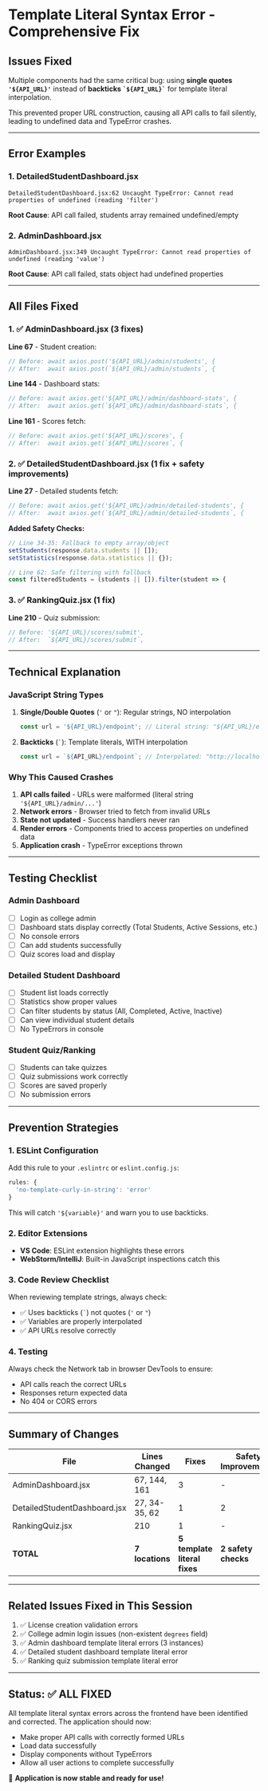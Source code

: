 # Template Literal Syntax Error - Comprehensive Fix

## Issues Fixed

Multiple components had the same critical bug: using **single quotes `'${API_URL}'`** instead of **backticks `` `${API_URL}` ``** for template literal interpolation.

This prevented proper URL construction, causing all API calls to fail silently, leading to undefined data and TypeError crashes.

---

## Error Examples

### 1. DetailedStudentDashboard.jsx
```
DetailedStudentDashboard.jsx:62 Uncaught TypeError: Cannot read properties of undefined (reading 'filter')
```

**Root Cause**: API call failed, students array remained undefined/empty

### 2. AdminDashboard.jsx
```
AdminDashboard.jsx:349 Uncaught TypeError: Cannot read properties of undefined (reading 'value')
```

**Root Cause**: API call failed, stats object had undefined properties

---

## All Files Fixed

### 1. ✅ AdminDashboard.jsx (3 fixes)

**Line 67** - Student creation:
```javascript
// Before: await axios.post('${API_URL}/admin/students', {
// After:  await axios.post(`${API_URL}/admin/students`, {
```

**Line 144** - Dashboard stats:
```javascript
// Before: await axios.get('${API_URL}/admin/dashboard-stats', {
// After:  await axios.get(`${API_URL}/admin/dashboard-stats`, {
```

**Line 161** - Scores fetch:
```javascript
// Before: await axios.get('${API_URL}/scores', {
// After:  await axios.get(`${API_URL}/scores`, {
```

### 2. ✅ DetailedStudentDashboard.jsx (1 fix + safety improvements)

**Line 27** - Detailed students fetch:
```javascript
// Before: await axios.get('${API_URL}/admin/detailed-students', {
// After:  await axios.get(`${API_URL}/admin/detailed-students`, {
```

**Added Safety Checks:**
```javascript
// Line 34-35: Fallback to empty array/object
setStudents(response.data.students || []);
setStatistics(response.data.statistics || {});

// Line 62: Safe filtering with fallback
const filteredStudents = (students || []).filter(student => {
```

### 3. ✅ RankingQuiz.jsx (1 fix)

**Line 210** - Quiz submission:
```javascript
// Before: '${API_URL}/scores/submit',
// After:  `${API_URL}/scores/submit`,
```

---

## Technical Explanation

### JavaScript String Types

1. **Single/Double Quotes** (`'` or `"`): Regular strings, NO interpolation
   ```javascript
   const url = '${API_URL}/endpoint'; // Literal string: "${API_URL}/endpoint"
   ```

2. **Backticks** (`` ` ``): Template literals, WITH interpolation
   ```javascript
   const url = `${API_URL}/endpoint`; // Interpolated: "http://localhost:5000/endpoint"
   ```

### Why This Caused Crashes

1. **API calls failed** - URLs were malformed (literal string `'${API_URL}/admin/...'`)
2. **Network errors** - Browser tried to fetch from invalid URLs
3. **State not updated** - Success handlers never ran
4. **Render errors** - Components tried to access properties on undefined data
5. **Application crash** - TypeError exceptions thrown

---

## Testing Checklist

### Admin Dashboard
- [ ] Login as college admin
- [ ] Dashboard stats display correctly (Total Students, Active Sessions, etc.)
- [ ] No console errors
- [ ] Can add students successfully
- [ ] Quiz scores load and display

### Detailed Student Dashboard
- [ ] Student list loads correctly
- [ ] Statistics show proper values
- [ ] Can filter students by status (All, Completed, Active, Inactive)
- [ ] Can view individual student details
- [ ] No TypeErrors in console

### Student Quiz/Ranking
- [ ] Students can take quizzes
- [ ] Quiz submissions work correctly
- [ ] Scores are saved properly
- [ ] No submission errors

---

## Prevention Strategies

### 1. ESLint Configuration
Add this rule to your `.eslintrc` or `eslint.config.js`:
```javascript
rules: {
  'no-template-curly-in-string': 'error'
}
```

This will catch `'${variable}'` and warn you to use backticks.

### 2. Editor Extensions
- **VS Code**: ESLint extension highlights these errors
- **WebStorm/IntelliJ**: Built-in JavaScript inspections catch this

### 3. Code Review Checklist
When reviewing template strings, always check:
- ✅ Uses backticks (`` ` ``) not quotes (`'` or `"`)
- ✅ Variables are properly interpolated
- ✅ API URLs resolve correctly

### 4. Testing
Always check the Network tab in browser DevTools to ensure:
- API calls reach the correct URLs
- Responses return expected data
- No 404 or CORS errors

---

## Summary of Changes

| File | Lines Changed | Fixes | Safety Improvements |
|------|---------------|-------|---------------------|
| AdminDashboard.jsx | 67, 144, 161 | 3 | - |
| DetailedStudentDashboard.jsx | 27, 34-35, 62 | 1 | 2 |
| RankingQuiz.jsx | 210 | 1 | - |
| **TOTAL** | **7 locations** | **5 template literal fixes** | **2 safety checks** |

---

## Related Issues Fixed in This Session

1. ✅ License creation validation errors
2. ✅ College admin login issues (non-existent `degrees` field)
3. ✅ Admin dashboard template literal errors (3 instances)
4. ✅ Detailed student dashboard template literal error
5. ✅ Ranking quiz submission template literal error

---

## Status: ✅ ALL FIXED

All template literal syntax errors across the frontend have been identified and corrected. The application should now:
- Make proper API calls with correctly formed URLs
- Load data successfully
- Display components without TypeErrors
- Allow all user actions to complete successfully

🎉 **Application is now stable and ready for use!**

